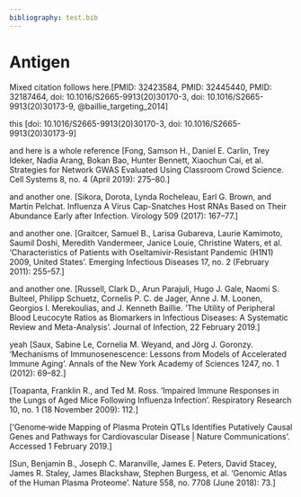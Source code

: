 ```yaml
---
bibliography: test.bib
---
```


# Antigen

Mixed citation follows here.[PMID: 32423584, PMID: 32445440, PMID: 32187464, doi: 10.1016/S2665-9913(20)30170-3, doi: 10.1016/S2665-9913(20)30173-9, @baillie_targeting_2014]

this [doi: 10.1016/S2665-9913(20)30170-3, doi: 10.1016/S2665-9913(20)30173-9]

and here is a whole reference [Fong, Samson H., Daniel E. Carlin, Trey Ideker, Nadia Arang, Bokan Bao, Hunter Bennett, Xiaochun Cai, et al. Strategies for Network GWAS Evaluated Using Classroom Crowd Science. Cell Systems 8, no. 4 (April 2019): 275–80.]


and another one. [Sikora, Dorota, Lynda Rocheleau, Earl G. Brown, and Martin Pelchat. Influenza A Virus Cap-Snatches Host RNAs Based on Their Abundance Early after Infection. Virology 509 (2017): 167–77.]

and another one. [Graitcer, Samuel B., Larisa Gubareva, Laurie Kamimoto, Saumil Doshi, Meredith Vandermeer, Janice Louie, Christine Waters, et al. ‘Characteristics of Patients with Oseltamivir-Resistant Pandemic (H1N1) 2009, United States’. Emerging Infectious Diseases 17, no. 2 (February 2011): 255–57.]


and another one. [Russell, Clark D., Arun Parajuli, Hugo J. Gale, Naomi S. Bulteel, Philipp Schuetz, Cornelis P. C. de Jager, Anne J. M. Loonen, Georgios I. Merekoulias, and J. Kenneth Baillie. ‘The Utility of Peripheral Blood Leucocyte Ratios as Biomarkers in Infectious Diseases: A Systematic Review and Meta-Analysis’. Journal of Infection, 22 February 2019.]

yeah [Saux, Sabine Le, Cornelia M. Weyand, and Jörg J. Goronzy. ‘Mechanisms of Immunosenescence: Lessons from Models of Accelerated Immune Aging’. Annals of the New York Academy of Sciences 1247, no. 1 (2012): 69–82.]

[Toapanta, Franklin R., and Ted M. Ross. ‘Impaired Immune Responses in the Lungs of Aged Mice Following Influenza Infection’. Respiratory Research 10, no. 1 (18 November 2009): 112.]


[‘Genome‐wide Mapping of Plasma Protein QTLs Identifies Putatively Causal Genes and Pathways for Cardiovascular Disease | Nature Communications’. Accessed 1 February 2019.]


[Sun, Benjamin B., Joseph C. Maranville, James E. Peters, David Stacey, James R. Staley, James Blackshaw, Stephen Burgess, et al. ‘Genomic Atlas of the Human Plasma Proteome’. Nature 558, no. 7708 (June 2018): 73.]
